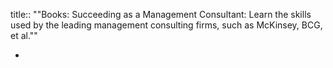 title:: ""Books: Succeeding as a Management Consultant: Learn the skills used by the leading management consulting firms, such as McKinsey, BCG, et al.""

-